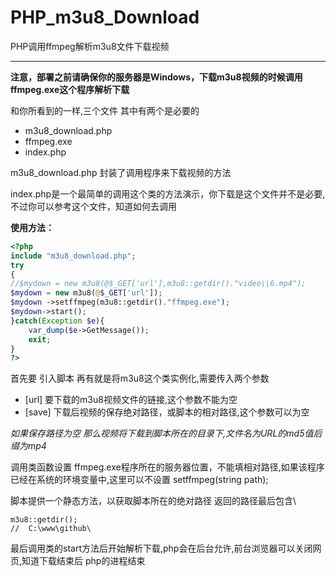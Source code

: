 ﻿# PHP_m3u8_Download
 PHP调用ffmpeg解析m3u8文件下载视频


----------

**注意，部署之前请确保你的服务器是Windows，下载m3u8视频的时候调用ffmpeg.exe这个程序解析下载**

和你所看到的一样,三个文件
其中有两个是必要的

 - m3u8_download.php
 - ffmpeg.exe
 - index.php

m3u8_download.php 封装了调用程序来下载视频的方法


index.php是一个最简单的调用这个类的方法演示，你下载是这个文件并不是必要,不过你可以参考这个文件，知道如何去调用

**使用方法：**

```php
<?php
include "m3u8_download.php";
try
{
//$mydown = new m3u8(@$_GET['url'],m3u8::getdir()."video\\6.mp4");
$mydown = new m3u8(@$_GET['url']);
$mydown ->setffmpeg(m3u8::getdir()."ffmpeg.exe");
$mydown->start();
}catch(Exception $e){
    var_dump($e->GetMessage());
    exit;
}
?>
```

首先要 引入脚本
再有就是将m3u8这个类实例化,需要传入两个参数

 - [url] 要下载的m3u8视频文件的链接,这个参数不能为空
 - [save] 下载后视频的保存绝对路径，或脚本的相对路径,这个参数可以为空

*如果保存路径为空 那么视频将下载到脚本所在的目录下,文件名为URL的md5值后缀为mp4*

调用类函数设置 ffmpeg.exe程序所在的服务器位置，不能填相对路径,如果该程序已经在系统的环境变量中,这里可以不设置
setffmpeg(string path);

脚本提供一个静态方法，以获取脚本所在的绝对路径
返回的路径最后包含\

    m3u8::getdir();
    //  C:\www\github\

最后调用类的start方法后开始解析下载,php会在后台允许,前台浏览器可以关闭网页,知道下载结束后 php的进程结束

